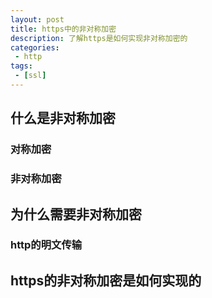 ```yaml
---
layout: post
title: https中的非对称加密
description: 了解https是如何实现非对称加密的
categories:
 - http 
tags: 
 - [ssl]
---
```




## 什么是非对称加密

### 对称加密

### 非对称加密

## 为什么需要非对称加密

### http的明文传输


## https的非对称加密是如何实现的
